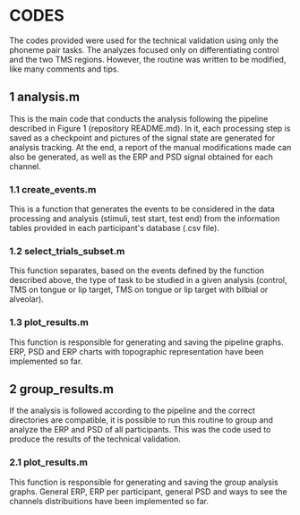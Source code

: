 # CODES

The codes provided were used for the technical validation using only the phoneme pair tasks. The analyzes focused only on differentiating control and the two TMS regions. 
However, the routine was written to be modified, like many comments and tips.

## 1 analysis.m

This is the main code that conducts the analysis following the pipeline described in Figure 1 (repository README.md). In it, each processing step is saved as a checkpoint and 
pictures of the signal state are generated for analysis tracking. At the end, a report of the manual modifications made can also be generated, 
as well as the ERP and PSD signal obtained for each channel.

### 1.1 create_events.m

This is a function that generates the events to be considered in the data processing and analysis (stimuli, test start, test end) from the information tables provided 
in each participant's database (.csv file).

### 1.2 select_trials_subset.m

This function separates, based on the events defined by the function described above, the type of task to be studied in a given analysis (control, TMS on tongue or lip 
target, TMS on tongue or lip target with bilbial or alveolar).

### 1.3 plot_results.m

This function is responsible for generating and saving the pipeline graphs. ERP, PSD and ERP charts with topographic representation have been implemented so far.

## 2 group_results.m

If the analysis is followed according to the pipeline and the correct directories are compatible, it is possible to run this routine to group and analyze the ERP and 
PSD of all participants. This was the code used to produce the results of the technical validation.

### 2.1 plot_results.m

This function is responsible for generating and saving the group analysis graphs. General ERP, ERP per participant, general PSD and ways to see the channels 
distribuitions have been implemented so far.
